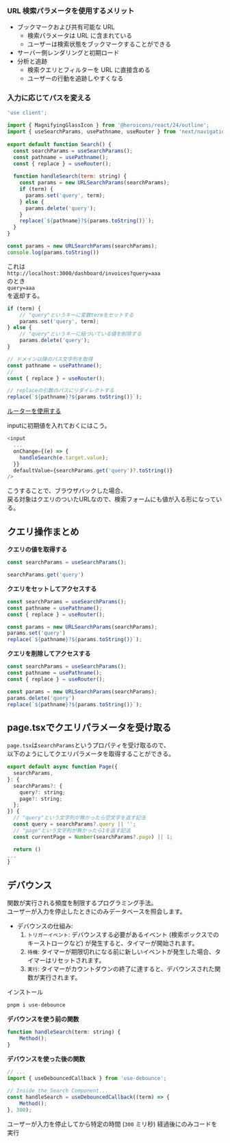 ### URL 検索パラメータを使用するメリット

- ブックマークおよび共有可能な URL
    - 検索パラメータは URL に含まれている
    - ユーザーは検索状態をブックマークすることができる
- サーバー側レンダリングと初期ロード
- 分析と追跡
    - 検索クエリとフィルターを URL に直接含める
    - ユーザーの行動を追跡しやすくなる

### 入力に応じてパスを変える

```js
'use client';
 
import { MagnifyingGlassIcon } from '@heroicons/react/24/outline';
import { useSearchParams, usePathname, useRouter } from 'next/navigation';
 
export default function Search() {
  const searchParams = useSearchParams();
  const pathname = usePathname();
  const { replace } = useRouter();
 
  function handleSearch(term: string) {
    const params = new URLSearchParams(searchParams);
    if (term) {
      params.set('query', term);
    } else {
      params.delete('query');
    }
    replace(`${pathname}?${params.toString()}`);
  }
}
```

```js
const params = new URLSearchParams(searchParams);
console.log(params.toString())
```
これは  
`http://localhost:3000/dashboard/invoices?query=aaa`  
のとき  
`query=aaa`  
を返却する。

```js
if (term) {
    // "query"というキーに変数termをセットする
    params.set('query', term);
} else {
    // "query"というキーに紐づいている値を削除する
    params.delete('query');
}
```

```js
// ドメイン以降のパス文字列を取得
const pathname = usePathname();
// 
const { replace } = useRouter();

// replaceの引数のパスにリダイレクトする
replace(`${pathname}?${params.toString()}`);

```

[ルーターを使用する](https://nextjs.org/docs/pages/api-reference/functions/use-router)

inputに初期値を入れておくにはこう。
```js
<input
  ...
  onChange={(e) => {
    handleSearch(e.target.value);
  }}
  defaultValue={searchParams.get('query')?.toString()}
/>
```

こうすることで、ブラウザバックした場合、  
戻る対象はクエリのついたURLなので、検索フォームにも値が入る形になっている。

## クエリ操作まとめ

**クエリの値を取得する**
```js
const searchParams = useSearchParams();

searchParams.get('query')
```

**クエリをセットしてアクセスする**
```js
const searchParams = useSearchParams();
const pathname = usePathname();
const { replace } = useRouter();

const params = new URLSearchParams(searchParams);
params.set('query')
replace(`${pathname}?${params.toString()}`);
```

**クエリを削除してアクセスする**
```js
const searchParams = useSearchParams();
const pathname = usePathname();
const { replace } = useRouter();

const params = new URLSearchParams(searchParams);
params.delete('query')
replace(`${pathname}?${params.toString()}`);
```

## page.tsxでクエリパラメータを受け取る

`page.tsx`は`searchParams`というプロパティを受け取るので、  
以下のようにしてクエリパラメータを取得することができる。

```js
export default async function Page({
  searchParams,
}: {
  searchParams?: {
    query?: string;
    page?: string;
  };
}) {
  // "query"という文字列が無かったら空文字を返す記法
  const query = searchParams?.query || '';
  // "page"という文字列が無かったら1を返す記法
  const currentPage = Number(searchParams?.page) || 1;

  return ()
...
}
```

## デバウンス

関数が実行される頻度を制限するプログラミング手法。  
ユーザーが入力を停止したときにのみデータベースを照会します。

- デバウンスの仕組み:
    1. `トリガーイベント`: デバウンスする必要があるイベント (検索ボックスでのキーストロークなど) が発生すると、タイマーが開始されます。
    2. `待機`: タイマーが期限切れになる前に新しいイベントが発生した場合、タイマーはリセットされます。
    3. `実行`: タイマーがカウントダウンの終了に達すると、デバウンスされた関数が実行されます。

インストール
```sh
pnpm i use-debounce
```

**デバウンスを使う前の関数**
```js
function handleSearch(term: string) {
    Method();
}
```

**デバウンスを使った後の関数**
```js
// ...
import { useDebouncedCallback } from 'use-debounce';
 
// Inside the Search Component...
const handleSearch = useDebouncedCallback((term) => {
    Method();
}, 300);
```

ユーザーが入力を停止してから特定の時間 (`300` ミリ秒) 経過後にのみコードを実行